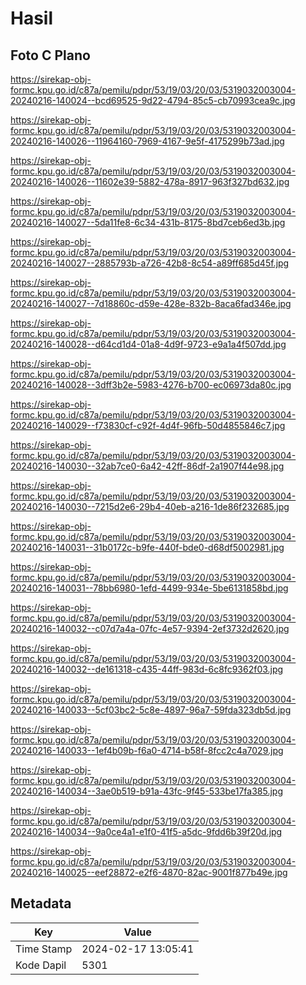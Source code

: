 # Hasil

## Foto C Plano

https://sirekap-obj-formc.kpu.go.id/c87a/pemilu/pdpr/53/19/03/20/03/5319032003004-20240216-140024--bcd69525-9d22-4794-85c5-cb70993cea9c.jpg

https://sirekap-obj-formc.kpu.go.id/c87a/pemilu/pdpr/53/19/03/20/03/5319032003004-20240216-140026--11964160-7969-4167-9e5f-4175299b73ad.jpg

https://sirekap-obj-formc.kpu.go.id/c87a/pemilu/pdpr/53/19/03/20/03/5319032003004-20240216-140026--11602e39-5882-478a-8917-963f327bd632.jpg

https://sirekap-obj-formc.kpu.go.id/c87a/pemilu/pdpr/53/19/03/20/03/5319032003004-20240216-140027--5da11fe8-6c34-431b-8175-8bd7ceb6ed3b.jpg

https://sirekap-obj-formc.kpu.go.id/c87a/pemilu/pdpr/53/19/03/20/03/5319032003004-20240216-140027--2885793b-a726-42b8-8c54-a89ff685d45f.jpg

https://sirekap-obj-formc.kpu.go.id/c87a/pemilu/pdpr/53/19/03/20/03/5319032003004-20240216-140027--7d18860c-d59e-428e-832b-8aca6fad346e.jpg

https://sirekap-obj-formc.kpu.go.id/c87a/pemilu/pdpr/53/19/03/20/03/5319032003004-20240216-140028--d64cd1d4-01a8-4d9f-9723-e9a1a4f507dd.jpg

https://sirekap-obj-formc.kpu.go.id/c87a/pemilu/pdpr/53/19/03/20/03/5319032003004-20240216-140028--3dff3b2e-5983-4276-b700-ec06973da80c.jpg

https://sirekap-obj-formc.kpu.go.id/c87a/pemilu/pdpr/53/19/03/20/03/5319032003004-20240216-140029--f73830cf-c92f-4d4f-96fb-50d4855846c7.jpg

https://sirekap-obj-formc.kpu.go.id/c87a/pemilu/pdpr/53/19/03/20/03/5319032003004-20240216-140030--32ab7ce0-6a42-42ff-86df-2a1907f44e98.jpg

https://sirekap-obj-formc.kpu.go.id/c87a/pemilu/pdpr/53/19/03/20/03/5319032003004-20240216-140030--7215d2e6-29b4-40eb-a216-1de86f232685.jpg

https://sirekap-obj-formc.kpu.go.id/c87a/pemilu/pdpr/53/19/03/20/03/5319032003004-20240216-140031--31b0172c-b9fe-440f-bde0-d68df5002981.jpg

https://sirekap-obj-formc.kpu.go.id/c87a/pemilu/pdpr/53/19/03/20/03/5319032003004-20240216-140031--78bb6980-1efd-4499-934e-5be6131858bd.jpg

https://sirekap-obj-formc.kpu.go.id/c87a/pemilu/pdpr/53/19/03/20/03/5319032003004-20240216-140032--c07d7a4a-07fc-4e57-9394-2ef3732d2620.jpg

https://sirekap-obj-formc.kpu.go.id/c87a/pemilu/pdpr/53/19/03/20/03/5319032003004-20240216-140032--de161318-c435-44ff-983d-6c8fc9362f03.jpg

https://sirekap-obj-formc.kpu.go.id/c87a/pemilu/pdpr/53/19/03/20/03/5319032003004-20240216-140033--5cf03bc2-5c8e-4897-96a7-59fda323db5d.jpg

https://sirekap-obj-formc.kpu.go.id/c87a/pemilu/pdpr/53/19/03/20/03/5319032003004-20240216-140033--1ef4b09b-f6a0-4714-b58f-8fcc2c4a7029.jpg

https://sirekap-obj-formc.kpu.go.id/c87a/pemilu/pdpr/53/19/03/20/03/5319032003004-20240216-140034--3ae0b519-b91a-43fc-9f45-533be17fa385.jpg

https://sirekap-obj-formc.kpu.go.id/c87a/pemilu/pdpr/53/19/03/20/03/5319032003004-20240216-140034--9a0ce4a1-e1f0-41f5-a5dc-9fdd6b39f20d.jpg

https://sirekap-obj-formc.kpu.go.id/c87a/pemilu/pdpr/53/19/03/20/03/5319032003004-20240216-140025--eef28872-e2f6-4870-82ac-9001f877b49e.jpg


## Metadata

| Key        | Value               |
| ---------- | ------------------- |
| Time Stamp | 2024-02-17 13:05:41 |
| Kode Dapil | 5301                |



